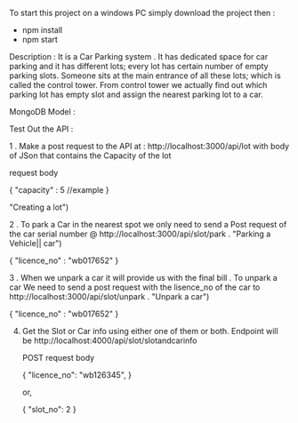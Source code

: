 To start this project on a windows PC simply download the project then :
- npm install 
- npm start 

Description : 
It is a Car Parking system . It has  dedicated space for car parking and it has different lots; every lot has certain number of empty parking slots. Someone sits at the main entrance of all these lots; which is called the control tower. From control tower we actually find out which parking lot has empty slot and assign the nearest parking lot to a car. 


MongoDB Model : 


Test Out the API : 

1 .  Make a post request to the API at : http://localhost:3000/api/lot with body of JSon that contains the Capacity of the lot 

request body 

{
    "capacity" : 5 //example 
}

"Creating a lot")

2 . To park a Car in the nearest spot we only need to send a Post request of the car serial number @ http://localhost:3000/api/slot/park .  "Parking a Vehicle|| car")

{
    "licence_no" : "wb017652"
}

3 . When we unpark a car it will provide us with the  final bill . To unpark a car We need to send a post request with the lisence_no of the car to http://localhost:3000/api/slot/unpark . "Unpark a car")

{
    "licence_no" : "wb017652"
}

4. Get the Slot or Car info using either one of them or both. Endpoint will                       be                      http://localhost:4000/api/slot/slotandcarinfo

    POST request body

    {
        "licence_no": "wb126345",
    }

    or, 
     
    {
       "slot_no": 2
    }

